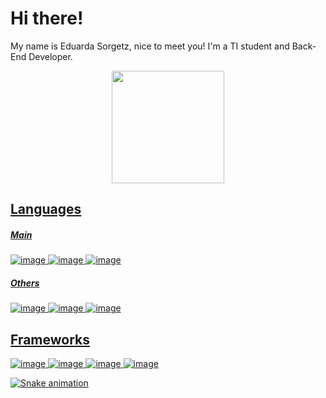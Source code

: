 # Hi there!



My name is Eduarda Sorgetz, nice to meet you! 
I'm a TI student and Back-End Developer.

<div align="center">
<!--   <img src="https://i.pinimg.com/originals/46/0c/b1/460cb18ad7a8e106fc438408d646e6e8.gif"/> -->
  <a href="https://github.com/sorgetz">
  <img height="180em" src="https://github-readme-stats.vercel.app/api?username=sorgetz&show_icons=true&theme=github_dark&include_all_commits=true&count_private=true"/>
</div>
<!-- 
<div align="center">
  <h3> Languages </h3>
  
  <div>
    <h4> Main </h4>
    <img src="https://img.shields.io/badge/Python-3776AB?style=for-the-badge&logo=python&logoColor=white" />
    <img src="https://img.shields.io/badge/Java-ED8B00?style=for-the-badge&logo=java&logoColor=white" />
    <img src="https://img.shields.io/badge/PHP-777BB4?style=for-the-badge&logo=php&logoColor=white" />
  </div>
  
    <div>
    <h4> Others </h4>
    <img src="https://img.shields.io/badge/HTML-239120?style=for-the-badge&logo=html5&logoColor=white" />
    <img src="https://img.shields.io/badge/JavaScript-323330?style=for-the-badge&logo=javascript&logoColor=F7DF1E" />
    <img src="https://img.shields.io/badge/CSS-239120?&style=for-the-badge&logo=css3&logoColor=white" />
  </div>
  
  <div>
    <h4> Frameworks </h4>
    <img src="https://img.shields.io/badge/Jupyter-F37626.svg?&style=for-the-badge&logo=Jupyter&logoColor=white" />
    <img src="https://img.shields.io/badge/Spring-6DB33F?style=for-the-badge&logo=spring&logoColor=white" />
    <img src="https://img.shields.io/badge/conda-342B029.svg?&style=for-the-badge&logo=anaconda&logoColor=white" />
    <img src="https://img.shields.io/badge/Postman-FF6C37?style=for-the-badge&logo=Postman&logoColor=white" />
    
  </div>
  
</div> -->
  
## Languages
##### Main
![image](https://img.shields.io/badge/Python-3776AB?style=for-the-badge&logo=python&logoColor=white) ![image](https://img.shields.io/badge/Java-ED8B00?style=for-the-badge&logo=java&logoColor=white) ![image](https://img.shields.io/badge/PHP-777BB4?style=for-the-badge&logo=php&logoColor=white)
##### Others
![image](https://img.shields.io/badge/HTML-239120?style=for-the-badge&logo=html5&logoColor=white) ![image](https://img.shields.io/badge/JavaScript-323330?style=for-the-badge&logo=javascript&logoColor=F7DF1E)  ![image](https://img.shields.io/badge/CSS-239120?&style=for-the-badge&logo=css3&logoColor=white) 

## Frameworks
![image](https://img.shields.io/badge/Jupyter-F37626.svg?&style=for-the-badge&logo=Jupyter&logoColor=white) ![image](https://img.shields.io/badge/Spring-6DB33F?style=for-the-badge&logo=spring&logoColor=white) ![image](https://img.shields.io/badge/conda-342B029.svg?&style=for-the-badge&logo=anaconda&logoColor=white) ![image](https://img.shields.io/badge/Postman-FF6C37?style=for-the-badge&logo=Postman&logoColor=white)
  
  ![Snake animation](https://github.com/sorgetz/sorgetz/blob/output/github-contribution-grid-snake.svg)



